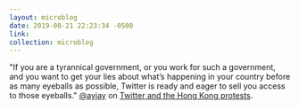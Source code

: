 ```yaml
---
layout: microblog
date: 2019-08-21 22:23:34 -0500
link:
collection: microblog
---
```

"If you are a tyrannical government, or you work for such a government, and you want to get your lies about what’s happening in your country before as many eyeballs as possible, Twitter is ready and eager to sell you access to those eyeballs." [@ayjay](https://micro.blog/ayjay) on [Twitter and the Hong Kong protests](https://blog.ayjay.org/eyeballs/).
